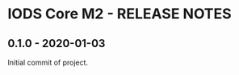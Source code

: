 IODS Core M2 - RELEASE NOTES
============================

0.1.0 - 2020-01-03
------------------

Initial commit of project.